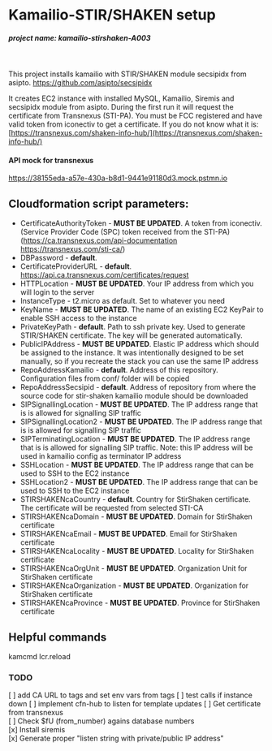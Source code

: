 # Kamailio-STIR/SHAKEN setup

##### project name: kamailio-stirshaken-A003

<br>


This project installs kamailio with STIR/SHAKEN module secsipidx from asipto.
https://github.com/asipto/secsipidx

It creates EC2 instance with installed MySQL, Kamailio, Siremis and secsipidx module from asipto. During the first run it will request the certificate from Transnexus (STI-PA). 
You must be FCC registered and have valid token from iconectiv to get a certificate. If you do not know what it is: [https://transnexus.com/shaken-info-hub/](https://transnexus.com/shaken-info-hub/)


#### API mock for transnexus
https://38155eda-a57e-430a-b8d1-9441e91180d3.mock.pstmn.io


## Cloudformation script parameters:
* CertificateAuthorityToken - **MUST BE UPDATED**. A token from iconectiv. (Service Provider Code (SPC) token received from the STI-PA) (https://ca.transnexus.com/api-documentation https://transnexus.com/sti-ca/)  
* DBPassword - **default**.
* CertificateProviderURL - **default**.  https://api.ca.transnexus.com/certificates/request  
* HTTPLocation - **MUST BE UPDATED**. Your IP address from which you will login to the server
* InstanceType - t2.micro as default. Set to whatever you need
* KeyName - **MUST BE UPDATED**. The name of an existing EC2 KeyPair to enable SSH access to the instance
* PrivateKeyPath - **default**. Path to ssh private key. Used to generate STIR/SHAKEN certificate. The key will be generated automatically.
* PublicIPAddress - **MUST BE UPDATED**.  Elastic IP address which should be assigned to the instance. It was intentionally designed to be set manually, so if you recreate the stack you can use the same IP address
* RepoAddressKamailio - **default**. Address of this repository. Configuration files from conf/ folder will be copied
* RepoAddressSecsipid - **default**. Address of repository from where the source code for stir-shaken kamailio module should be downloaded
* SIPSignallingLocation - **MUST BE UPDATED**. The IP address range that is is allowed for signalling SIP traffic
* SIPSignallingLocation2 - **MUST BE UPDATED**. The IP address range that is is allowed for signalling SIP traffic
* SIPTerminatingLocation - **MUST BE UPDATED**. The IP address range that is is allowed for signalling SIP traffic. Note: this IP address will be used in kamailio config as terminator IP address
* SSHLocation - **MUST BE UPDATED**. The IP address range that can be used to SSH to the EC2 instance
* SSHLocation2 - **MUST BE UPDATED**. The IP address range that can be used to SSH to the EC2 instance
* STIRSHAKENcaCountry - **default**. Country for StirShaken certificate. The certificate will be requested from selected STI-CA
* STIRSHAKENcaDomain - **MUST BE UPDATED**. Domain for StirShaken certificate
* STIRSHAKENcaEmail - **MUST BE UPDATED**. Email for StirShaken certificate
* STIRSHAKENcaLocality - **MUST BE UPDATED**. Locality for StirShaken certificate
* STIRSHAKENcaOrgUnit - **MUST BE UPDATED**. Organization Unit for StirShaken certificate
* STIRSHAKENcaOrganization - **MUST BE UPDATED**. Organization for StirShaken certificate
* STIRSHAKENcaProvince - **MUST BE UPDATED**. Province for StirShaken certificate



## Helpful commands
kamcmd lcr.reload

### TODO
[ ] add CA URL to tags and set env vars from tags
[ ] test calls if instance down
[ ] implement cfn-hub to listen for template updates
[ ] Get certificate from transnexus  
[ ] Check $fU (from_number) agains database numbers  
[x] Install siremis  
[x] Generate proper "listen string with private/public IP address"  